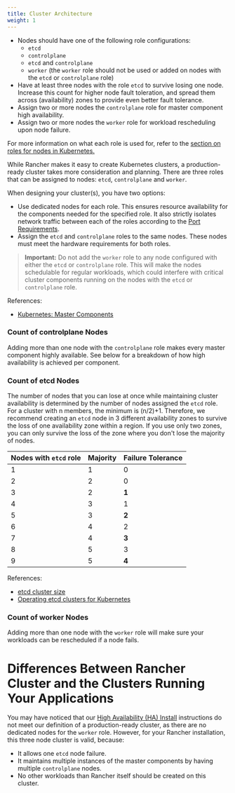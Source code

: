 ```yaml
---
title: Cluster Architecture
weight: 1
---
```


* Nodes should have one of the following role configurations:
  * `etcd`
  * `controlplane`
  * `etcd` and `controlplane`
  * `worker` (the `worker` role should not be used or added on nodes with the `etcd` or `controlplane` role)
* Have at least three nodes with the role `etcd` to survive losing one node. Increase this count for higher node fault toleration, and spread them across (availability) zones to provide even better fault tolerance.
* Assign two or more nodes the `controlplane` role for master component high availability.
* Assign two or more nodes the `worker` role for workload rescheduling upon node failure.

For more information on what each role is used for, refer to the [section on roles for nodes in Kubernetes.]({{<baseurl>}}/rancher/v2.x/en/cluster-provisioning/production/nodes-and-roles)

While Rancher makes it easy to create Kubernetes clusters, a production-ready cluster takes more consideration and planning. There are three roles that can be assigned to nodes: `etcd`, `controlplane` and `worker`. 

When designing your cluster(s), you have two options:

* Use dedicated nodes for each role. This ensures resource availability for the components needed for the specified role. It also strictly isolates network traffic between each of the roles according to the [Port Requirements]({{<baseurl>}}/rancher/v2.x/en/cluster-provisioning/node-requirements/#port-requirements/).
* Assign the `etcd` and `controlplane` roles to the same nodes. These nodes must meet the hardware requirements for both roles.

>**Important:** Do not add the `worker` role to any node configured with either the `etcd` or `controlplane` role. This will make the nodes schedulable for regular workloads, which could interfere with critical cluster components running on the nodes with the `etcd` or `controlplane` role.

References:

* [Kubernetes: Master Components](https://kubernetes.io/docs/concepts/overview/components/#master-components)


### Count of controlplane Nodes

Adding more than one node with the `controlplane` role makes every master component highly available. See below for a breakdown of how high availability is achieved per component.

### Count of etcd Nodes

The number of nodes that you can lose at once while maintaining cluster availability is determined by the number of nodes assigned the `etcd` role. For a cluster with n members, the minimum is (n/2)+1. Therefore, we recommend creating an  `etcd` node in 3 different availability zones to survive the loss of one availability zone within a region. If you use only two zones, you can only survive the loss of the zone where you don't lose the majority of nodes.

| Nodes with `etcd` role | Majority   | Failure Tolerance |
|--------------|------------|-------------------|
| 1 | 1 | 0 |
| 2 | 2 | 0 |
| 3 | 2 | **1** |
| 4 | 3 | 1 |
| 5 | 3 | **2** |
| 6 | 4 | 2 |
| 7 | 4 | **3** |
| 8 | 5 | 3 |
| 9 | 5 | **4** |

References:

* [etcd cluster size](https://coreos.com/etcd/docs/latest/v2/admin_guide.html#optimal-cluster-size)
* [Operating etcd clusters for Kubernetes](https://kubernetes.io/docs/tasks/administer-cluster/configure-upgrade-etcd/)

### Count of worker Nodes

Adding more than one node with the `worker` role will make sure your workloads can be rescheduled if a node fails.


# Differences Between Rancher Cluster and the Clusters Running Your Applications

You may have noticed that our [High Availability (HA) Install]({{<baseurl>}}/rancher/v2.x/en/installation/ha/) instructions do not meet our definition of a production-ready cluster, as there are no dedicated nodes for the `worker` role. However, for your Rancher installation, this three node cluster is valid, because:

* It allows one `etcd` node failure.
* It maintains multiple instances of the master components by having multiple `controlplane` nodes.
* No other workloads than Rancher itself should be created on this cluster.